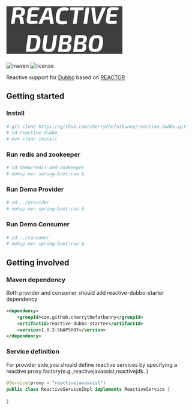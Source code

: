 ![logo](logo.png)
--
![maven](https://img.shields.io/maven-central/v/com.github.cherrythefatbunny/reactive-dubbo.svg)
![license](https://img.shields.io/github/license/cherrythefatbunny/reactive-dubbo.svg)

Reactive support for [Dubbo](http://dubbo.apache.org) based on [REACTOR](https://projectreactor.io/)

## Getting started
### Install
```bash
# git clone https://github.com/cherrythefatbunny/reactive-dubbo.git
# cd reactive-dubbo
# mvn clean install
```
### Run redis and zookeeper
```bash
# cd demo/redis-and-zookeeper
# nohup mvn spring-boot:run &
```
### Run Demo Provider
```bash
# cd ../provider
# nohup mvn spring-boot:run &
```
### Run Demo Consumer
```bash
# cd ../consumer
# nohup mvn spring-boot:run &
```

## Getting involved

### Maven dependency
Both provider and consumer should add reactive-dubbo-starter dependency
```xml
<dependency>
    <groupId>com.github.cherrythefatbunny</groupId>
    <artifactId>reactive-dubbo-starter</artifactId>
    <version>1.0.2-SNAPSHOT</version>
</dependency>
```
### Service definition
For provider side,you should define reactive services by specifying a reactive proxy factory(e.g.,reactivejavassist,reactivejdk. )
```java
@Service(proxy = "reactivejavassist")
public class ReactiveServiceImpl implements ReactiveService {
    
}
```